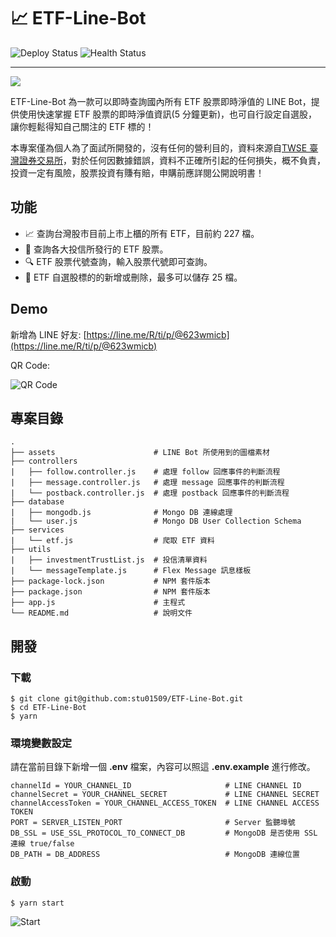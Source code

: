 # 📈 ETF-Line-Bot
![Deploy Status](https://github.com/stu01509/ETF-Line-Bot/actions/workflows/main_TW-ETF-Line-Bot.yml/badge.svg)
![Health Status](https://github.com/stu01509/ETF-Line-Bot/actions/workflows/health_check.yml/badge.svg)

---

![](./assets/banner.png)

ETF-Line-Bot 為一款可以即時查詢國內所有 ETF 股票即時淨值的 LINE Bot，提供使用快速掌握 ETF 股票的即時淨值資訊(5 分鐘更新)，也可自行設定自選股，讓你輕鬆得知自己關注的 ETF 標的！

本專案僅為個人為了面試所開發的，沒有任何的營利目的，資料來源自[TWSE 臺灣證券交易所](https://mis.twse.com.tw/stock/etf_nav.jsp?ex=tse)，對於任何因數據錯誤，資料不正確所引起的任何損失，概不負責，投資一定有風險，股票投資有賺有賠，申購前應詳閱公開說明書！

## 功能

- 📈 查詢台灣股市目前上市上櫃的所有 ETF，目前約 227 檔。
- 🏦 查詢各大投信所發行的 ETF 股票。
- 🔍 ETF 股票代號查詢，輸入股票代號即可查詢。
- 🔖 ETF 自選股標的的新增或刪除，最多可以儲存 25 檔。

## Demo

新增為 LINE 好友: [https://line.me/R/ti/p/@623wmicb](https://line.me/R/ti/p/@623wmicb)

QR Code:

![QR Code](./assets/qr.png)

## 專案目錄

```
.
├── assets                      # LINE Bot 所使用到的圖檔素材
├── controllers
|   ├── follow.controller.js    # 處理 follow 回應事件的判斷流程
|   ├── message.controller.js   # 處理 message 回應事件的判斷流程
|   └── postback.controller.js  # 處理 postback 回應事件的判斷流程
├── database
|   ├── mongodb.js              # Mongo DB 連線處理
|   └── user.js                 # Mongo DB User Collection Schema
├── services
|   └── etf.js                  # 爬取 ETF 資料
├── utils
|   ├── investmentTrustList.js  # 投信清單資料
|   └── messageTemplate.js      # Flex Message 訊息樣板
├── package-lock.json           # NPM 套件版本
├── package.json                # NPM 套件版本
├── app.js                      # 主程式
└── README.md                   # 說明文件
```

## 開發

### 下載

```Shell
$ git clone git@github.com:stu01509/ETF-Line-Bot.git
$ cd ETF-Line-Bot
$ yarn

```

### 環境變數設定

請在當前目錄下新增一個 **.env** 檔案，內容可以照這 **.env.example** 進行修改。

```
channelId = YOUR_CHANNEL_ID                     # LINE CHANNEL ID
channelSecret = YOUR_CHANNEL_SECRET             # LINE CHANNEL SECRET
channelAccessToken = YOUR_CHANNEL_ACCESS_TOKEN  # LINE CHANNEL ACCESS TOKEN
PORT = SERVER_LISTEN_PORT                       # Server 監聽埠號
DB_SSL = USE_SSL_PROTOCOL_TO_CONNECT_DB         # MongoDB 是否使用 SSL 連線 true/false
DB_PATH = DB_ADDRESS                            # MongoDB 連線位置

```

### 啟動

```Shell
$ yarn start
```

![Start](./assets/start.gif)
